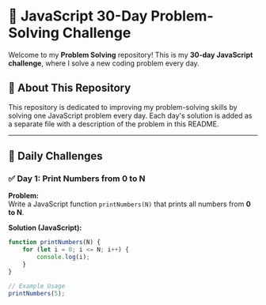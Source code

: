 # 🚀 JavaScript 30-Day Problem-Solving Challenge  

Welcome to my **Problem Solving** repository! This is my **30-day JavaScript challenge**, where I solve a new coding problem every day.  

## 📌 About This Repository  
This repository is dedicated to improving my problem-solving skills by solving one JavaScript problem every day. Each day's solution is added as a separate file with a description of the problem in this README.  

---

## 📅 Daily Challenges  

### ✅ Day 1: **Print Numbers from 0 to N**  
**Problem:**  
Write a JavaScript function `printNumbers(N)` that prints all numbers from **0 to N**.  

**Solution (JavaScript):**  
```js
function printNumbers(N) {
    for (let i = 0; i <= N; i++) {
        console.log(i);
    }
}

// Example Usage
printNumbers(5);
